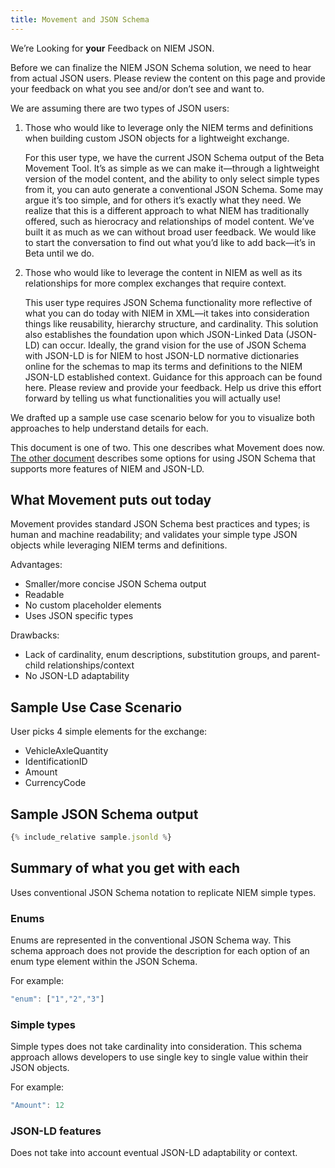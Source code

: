 ```yaml
---
title: Movement and JSON Schema
---
```


We’re Looking for **your** Feedback on NIEM JSON.

Before we can finalize the NIEM JSON Schema solution, we need to hear from
actual JSON users. Please review the content on this page and provide your
feedback on what you see and/or don’t see and want to.

We are assuming there are two types of JSON users:

1. Those who would like to leverage only the NIEM terms and definitions when
   building custom JSON objects for a lightweight exchange.

   For this user type, we have the current JSON Schema output of the Beta
   Movement Tool. It’s as simple as we can make it—through a lightweight version
   of the model content, and the ability to only select simple types from it,
   you can auto generate a conventional JSON Schema. Some may argue it’s too
   simple, and for others it’s exactly what they need. We realize that this is a
   different approach to what NIEM has traditionally offered, such as hierocracy
   and relationships of model content. We’ve built it as much as we can without
   broad user feedback. We would like to start the conversation to find out what
   you’d like to add back—it’s in Beta until we do.

2. Those who would like to leverage the content in NIEM as well as its
   relationships for more complex exchanges that require context.

   This user type requires JSON Schema functionality more reflective of what you
   can do today with NIEM in XML—it takes into consideration things like
   reusability, hierarchy structure, and cardinality. This solution also
   establishes the foundation upon which JSON-Linked Data (JSON-LD) can
   occur. Ideally, the grand vision for the use of JSON Schema with JSON-LD is
   for NIEM to host JSON-LD normative dictionaries online for the schemas to map
   its terms and definitions to the NIEM JSON-LD established context.  Guidance
   for this approach can be found here. Please review and provide your
   feedback. Help us drive this effort forward by telling us what
   functionalities you will actually use!

We drafted up a sample use case scenario below for you to visualize both
approaches to help understand details for each.

This document is one of two. This one describes what Movement does now.
[The other document](json-schema-for-json-ld) describes some options for using
JSON Schema that supports more features of NIEM and JSON-LD.

## What Movement puts out today

Movement provides standard JSON Schema best practices and types; is human and
machine readability; and validates your simple type JSON objects while
leveraging NIEM terms and definitions.

Advantages:

- Smaller/more concise JSON Schema output
- Readable
- No custom placeholder elements
- Uses JSON specific types

Drawbacks:

- Lack of cardinality, enum descriptions, substitution groups, and parent-child
  relationships/context
- No JSON-LD adaptability

## Sample Use Case Scenario

User picks 4 simple elements for the exchange:

- VehicleAxleQuantity
- IdentificationID
- Amount
- CurrencyCode

## Sample JSON Schema output

```javascript
{% include_relative sample.jsonld %}
```

## Summary of what you get with each

Uses conventional JSON Schema notation to replicate NIEM simple types.

### Enums

Enums are represented in the conventional JSON Schema way. This schema approach does not provide the description for each option of an enum type element within the JSON Schema.

For example:

```javascript
"enum": ["1","2","3"]
```

### Simple types

Simple types does not take cardinality into consideration. This schema approach allows developers to use single key to single value within their JSON objects.

For example:

```javascript
"Amount": 12 
```

### JSON-LD features

Does not take into account eventual JSON-LD adaptability or context.


